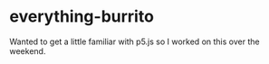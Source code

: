 # everything-burrito
Wanted to get a little familiar with p5.js so I worked on this over the weekend. 
